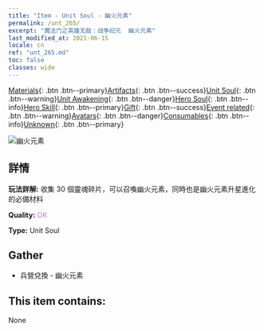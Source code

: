 ```yaml
---
title: "Item - Unit Soul - 幽火元素"
permalink: /unt_265/
excerpt: "魔法门之英雄无敌：战争纪元  幽火元素"
last_modified_at: 2021-06-15
locale: cn
ref: "unt_265.md"
toc: false
classes: wide
---
```

 [Materials](/ItemsCN/){: .btn .btn--primary}[Artifacts](/ItemsCN/Artifacts/){: .btn .btn--success}[Unit Soul](/ItemsCN/UnitSoul/){: .btn .btn--warning}[Unit Awakening](/ItemsCN/UnitAwakening/){: .btn .btn--danger}[Hero Soul](/ItemsCN/HeroSoul/){: .btn .btn--info}[Hero Skill](/ItemsCN/HeroSkill/){: .btn .btn--primary}[Gift](/ItemsCN/Gift/){: .btn .btn--success}[Event related](/ItemsCN/Events/){: .btn .btn--warning}[Avatars](/ItemsCN/Avatars/){: .btn .btn--danger}[Consumables](/ItemsCN/Consumables/){: .btn .btn--info}[Unknown](/ItemsCN/Unknown/){: .btn .btn--primary}

 ![幽火元素](/images/u/ti_liehuoyuansu.jpg)

## 詳情
 **玩法詳解:** 收集 30 個靈魂碎片，可以召喚幽火元素，同時也是幽火元素升星進化的必備材料

 **Quality:** <span style="color: #DA70D6">OK</span>

 **Type:** Unit Soul

## Gather

*    兵營兌換 - 幽火元素 

## This item contains:

  None

